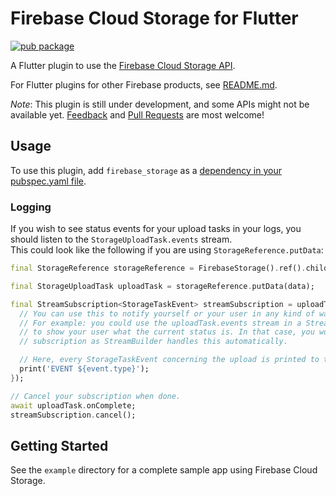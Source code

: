 # Firebase Cloud Storage for Flutter

[![pub package](https://img.shields.io/pub/v/firebase_storage.svg)](https://pub.dartlang.org/packages/firebase_storage)

A Flutter plugin to use the [Firebase Cloud Storage API](https://firebase.google.com/products/storage/).

For Flutter plugins for other Firebase products, see [README.md](https://github.com/FirebaseExtended/flutterfire/blob/master/README.md).

*Note*: This plugin is still under development, and some APIs might not be available yet. [Feedback](https://github.com/FirebaseExtended/flutterfire/issues) and [Pull Requests](https://github.com/FirebaseExtended/flutterfire/pulls) are most welcome!

## Usage

To use this plugin, add `firebase_storage` as a [dependency in your pubspec.yaml file](https://flutter.io/platform-plugins/).

### Logging

If you wish to see status events for your upload tasks in your logs, you should listen to the `StorageUploadTask.events` stream.  
This could look like the following if you are using `StorageReference.putData`:

```dart
final StorageReference storageReference = FirebaseStorage().ref().child(path);

final StorageUploadTask uploadTask = storageReference.putData(data);

final StreamSubscription<StorageTaskEvent> streamSubscription = uploadTask.events.listen((event) {
  // You can use this to notify yourself or your user in any kind of way.
  // For example: you could use the uploadTask.events stream in a StreamBuilder instead
  // to show your user what the current status is. In that case, you would not need to cancel any
  // subscription as StreamBuilder handles this automatically.

  // Here, every StorageTaskEvent concerning the upload is printed to the logs.
  print('EVENT ${event.type}');
});

// Cancel your subscription when done.
await uploadTask.onComplete;
streamSubscription.cancel();
```

## Getting Started

See the `example` directory for a complete sample app using Firebase Cloud Storage.
